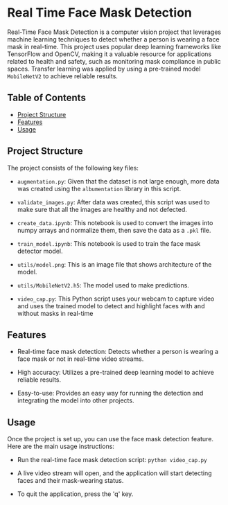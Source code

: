 # Real Time Face Mask Detection
 
Real-Time Face Mask Detection is a computer vision project that leverages machine learning techniques to detect whether a person is wearing a face mask in real-time. This project uses popular deep learning frameworks like TensorFlow and OpenCV, making it a valuable resource for applications related to health and safety, such as monitoring mask compliance in public spaces. Transfer learning was applied by using a pre-trained model `MobileNetV2` to achieve reliable results.

## Table of Contents
- [Project Structure](#ProjectStructure)
- [Features](#Features)
- [Usage](#Usage)

## Project Structure
The project consists of the following key files:

   - `augmentation.py`: Given that the dataset is not large enough, more data was created using the `albumentation` library in this script.

   - `validate_images.py`: After data was created, this script was used to make sure that all the images are healthy and not defected.
     
   - `create_data.ipynb`: This notebook is used to convert the images into numpy arrays and normalize them, then save the data as a `.pkl` file.
     
   - `train_model.ipynb`: This notebook is used to train the face mask detector model.
     
   - `utils/model.png`: This is an image file that shows architecture of the model.

   - `utils/MobileNetV2.h5`: The model used to make predictions.

   - `video_cap.py`: This Python script uses your webcam to capture video and uses the trained model to detect and highlight faces with and without masks in real-time


## Features

   - Real-time face mask detection: Detects whether a person is wearing a face mask or not in real-time video streams.
     
   - High accuracy: Utilizes a pre-trained deep learning model to achieve reliable results.
     
   - Easy-to-use: Provides an easy way for running the detection and integrating the model into other projects.

## Usage

Once the project is set up, you can use the face mask detection feature. Here are the main usage instructions:

- Run the real-time face mask detection script:
   `python video_cap.py`

- A live video stream will open, and the application will start detecting faces and their mask-wearing status.

- To quit the application, press the 'q' key.
